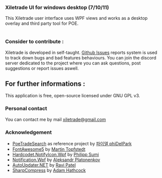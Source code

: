 ﻿### Xiletrade UI for windows desktop (7/10/11)
This Xiletrade user interface uses WPF views and works as a desktop overlay and third party tool for POE.<br><br>

### Consider to contribute :
Xiletrade is developed in self-taught. [Github Issues](https://github.com/maxensas/xiletrade/issues) reports system is used to track down bugs and bad features behaviours.
You can join the discord server dedicated to the project where you can ask questions, post suggestions or report issues aswell.

## For further informations :
This application is free, open-source licensed under GNU GPL v3.  

### Personal contact
You can contact me by mail [xiletrade@gmail.com](mailto:xiletrade@gmail.com) 

### Acknowledgement
* [PoeTradeSearch](https://github.com/phiDelPark/PoeTradeSearch) as reference project by [파이델 phiDelPark](https://github.com/phiDelPark)
* [FontAwesome5](https://github.com/MartinTopfstedt/FontAwesome5) by [Martin Topfstedt](https://github.com/MartinTopfstedt)
* [Hardcodet.NotifyIcon.Wpf](https://github.com/hardcodet/wpf-notifyicon) by [Philipp Sumi](https://github.com/hardcodet)
* [Notification.Wpf](https://github.com/Platonenkov/Notification.Wpf) by [Aleksandr Platonenkov](https://github.com/Platonenkov)
* [AutoUpdater.NET](https://github.com/ravibpatel/AutoUpdater.NET) by [Ravi Patel](https://github.com/ravibpatel)
* [SharpCompress](https://github.com/adamhathcock/sharpcompress) by [Adam Hathcock](https://github.com/adamhathcock)